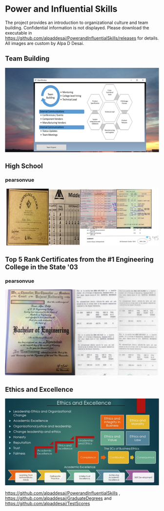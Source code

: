 # Power and Influential Skills
The project provides an introduction to organizational culture and team building. Confidential information is not displayed.  Please download the executable in https://github.com/alpaddesai/PowerandInfluentialSkills/releases for details. All images are custom by Alpa D Desai.

## Team Building
![image](TeamBuilding.png)

## High School 
### pearsonvue
![image](Grades_marks_image.jpg)

## Top 5 Rank Certificates from the #1 Engineering College in the State '03 
### pearsonvue
![image](Bachelors_Degree.jpg)

## Ethics and Excellence
![image](Ethics.jpg)

https://github.com/alpaddesai/PowerandInfluentialSkills , https://github.com/alpaddesai/GraduateDegrees and https://github.com/alpaddesai/TestScores
